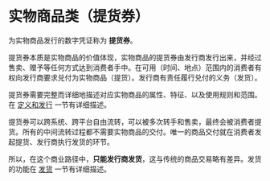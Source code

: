 # 实物商品类（提货券）

为实物商品发行的数字凭证称为 **提货券**。

提货券本质是实物商品的价值体现，实物商品的提货券由发行商发行出来，并经过售卖、赠予等任何方式达到消费者手中。在可用（时间、地点）范围内的消费者有权向发行商要求兑付为实物商品（提货）。发行商有责任履行兑付的义务（发货）。

提货券需要完整而详细地描述对应实物商品的属性、特征、以及使用规则和范围。在 [定义和发行](c3-1-1) 一节有详细描述。

提货券可以跨系统、跨平台自由流转，可以被多次转手和售卖，最终会被消费者提货。所有的中间流转过程都不需要实物商品的交付。唯一的商品交付就在消费者发起提货、发行商执行发货的环节。

所以，在这个商业路径中，**只能发行商发货**，这与传统的商品交易略有差异。发货的功能在 [发货](c3-1-2) 一节有详细描述。

